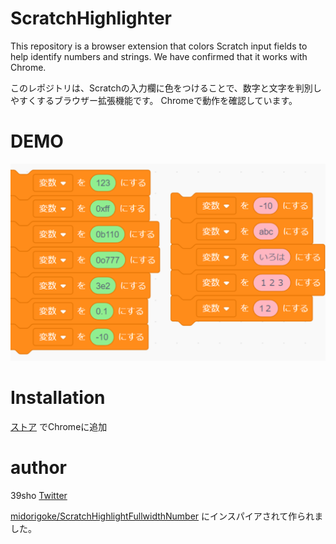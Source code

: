 # ScratchHighlighter
This repository is a browser extension that colors Scratch input fields to help identify numbers and strings.
We have confirmed that it works with Chrome.

このレポジトリは、Scratchの入力欄に色をつけることで、数字と文字を判別しやすくするブラウザー拡張機能です。
Chromeで動作を確認しています。

# DEMO
![デモ画像](demo.png)

# Installation
[ストア][store] でChromeに追加

# author
39sho [Twitter][twitter]

[midorigoke/ScratchHighlightFullwidthNumber][respectfulRepo] にインスパイアされて作られました。

[respectfulRepo]: https://github.com/midorigoke/ScratchHighlightFullwidthNumber
[store]: https://chrome.google.com/webstore/detail/scratchhighlighter/aajekoagmdennpephghkoknbooceobid
[twitter]: https://twitter.com/G_39sho